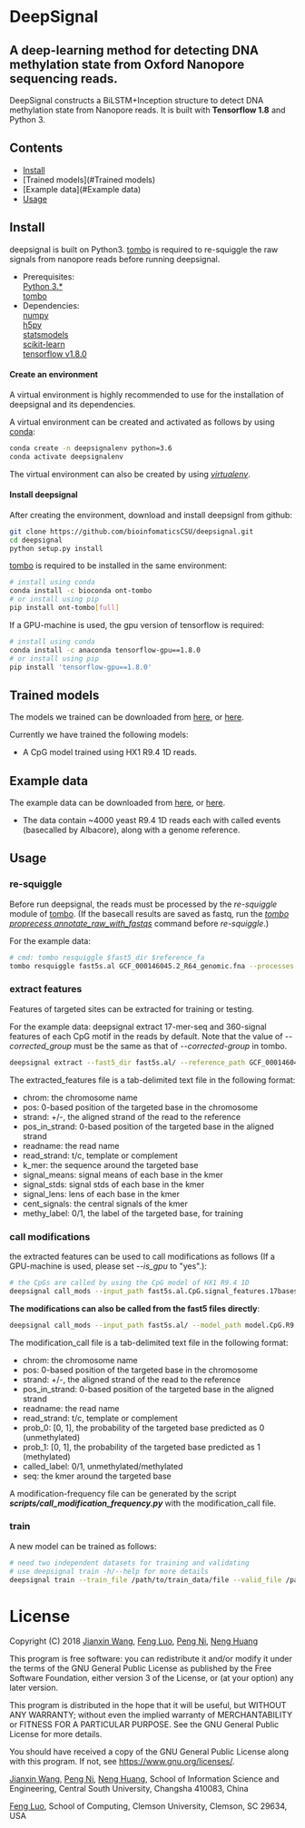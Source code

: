 # DeepSignal
## A deep-learning method for detecting DNA methylation state from Oxford Nanopore sequencing reads.
DeepSignal constructs a BiLSTM+Inception structure to detect DNA methylation state from Nanopore reads. It is
built with **Tensorflow 1.8** and Python 3.

## Contents
- [Install](#Install)
- [Trained models](#Trained models)
- [Example data](#Example data)
- [Usage](#Usage)

## Install
deepsignal is built on Python3. [tombo](https://github.com/nanoporetech/tombo) is required to re-squiggle the raw signals from nanopore reads before running deepsignal.
   - Prerequisites:\
       [Python 3.*](https://www.python.org/)\
       [tombo](https://github.com/nanoporetech/tombo)
   - Dependencies:\
       [numpy](http://www.numpy.org/)\
       [h5py](https://github.com/h5py/h5py)\
       [statsmodels](https://github.com/statsmodels/statsmodels/)\
       [scikit-learn](https://scikit-learn.org/stable/)\
       [tensorflow v1.8.0](https://www.tensorflow.org/)

#### Create an environment
A virtual environment is highly recommended to use for the installation of deepsignal and its dependencies.

A virtual environment can be created and activated as follows by using [conda](https://conda.io/docs/):
```bash
conda create -n deepsignalenv python=3.6
conda activate deepsignalenv
```
The virtual environment can also be created by using [*virtualenv*](https://github.com/pypa/virtualenv/).

#### Install deepsignal
After creating the environment, download and install deepsignl from github:
```bash
git clone https://github.com/bioinfomaticsCSU/deepsignal.git
cd deepsignal
python setup.py install
```
[tombo](https://github.com/nanoporetech/tombo) is required to be installed in the same environment:
```bash
# install using conda
conda install -c bioconda ont-tombo
# or install using pip
pip install ont-tombo[full]
``` 
If a GPU-machine is used, the gpu version of tensorflow is required:
```bash
# install using conda
conda install -c anaconda tensorflow-gpu==1.8.0
# or install using pip
pip install 'tensorflow-gpu==1.8.0'
```

## Trained models
The models we trained can be downloaded from [here](http://bioinformatics.csu.edu.cn/resources/softs/nipeng/DeepSignal/index.html), or [here](https://people.cs.clemson.edu/~luofeng/deepsignal/).

Currently we have trained the following models:
   * A CpG model trained using HX1 R9.4 1D reads.

## Example data
The example data can be downloaded from [here](http://bioinformatics.csu.edu.cn/resources/softs/nipeng/DeepSignal/index.html), or [here](https://people.cs.clemson.edu/~luofeng/deepsignal/).
   * The data contain ~4000 yeast R9.4 1D reads each with called events (basecalled by Albacore), along with a genome reference.

## Usage
### re-squiggle
Before run deepsignal, the reads must be processed by the *re-squiggle* module of [tombo](https://github.com/nanoporetech/tombo). (If the basecall results are saved as fastq, run the [*tombo proprecess annotate_raw_with_fastqs*](https://nanoporetech.github.io/tombo/resquiggle.html) command before *re-squiggle*.)

For the example data:
```bash
# cmd: tombo resquiggle $fast5_dir $reference_fa
tombo resquiggle fast5s.al GCF_000146045.2_R64_genomic.fna --processes 25 --corrected-group RawGenomeCorrected_001 --basecall-group Basecall_1D_000 --overwrite
```

### extract features
Features of targeted sites can be extracted for training or testing.

For the example data:
deepsignal extract 17-mer-seq and 360-signal features of each CpG motif in the reads by default. Note that the value of *--corrected_group* must be the same as that of *--corrected-group* in tombo.
```bash
deepsignal extract --fast5_dir fast5s.al/ --reference_path GCF_000146045.2_R64_genomic.fna --write_path fast5s.al.CpG.signal_features.17bases.rawsignals_360.tsv --corrected_group RawGenomeCorrected_001 --nproc 10
```

The extracted_features file is a tab-delimited text file in the following format:
   - chrom: the chromosome name
   - pos: 0-based position of the targeted base in the chromosome
   - strand: +/-, the aligned strand of the read to the reference
   - pos_in_strand:  0-based position of the targeted base in the aligned strand
   - readname: the read name
   - read_strand: t/c, template or complement
   - k_mer: the sequence around the targeted base
   - signal_means: signal means of each base in the kmer
   - signal_stds: signal stds of each base in the kmer
   - signal_lens: lens of each base in the kmer
   - cent_signals: the central signals of the kmer
   - methy_label: 0/1, the label of the targeted base, for training

### call modifications
the extracted features can be used to call modifications as follows (If a GPU-machine is used, please set *--is_gpu* to "yes".):
```bash
# the CpGs are called by using the CpG model of HX1 R9.4 1D
deepsignal call_mods --input_path fast5s.al.CpG.signal_features.17bases.rawsignals_360.tsv --model_path model.CpG.R9.4_1D.human_hx1.bn17.sn360/6.ckpt --result_file fast5s.al.CpG.call_mods.tsv --nproc 10 --is_gpu no
```

**The modifications can also be called from the fast5 files directly**:
```bash
deepsignal call_mods --input_path fast5s.al/ --model_path model.CpG.R9.4_1D.human_hx1.bn17.sn360/6.ckpt --result_file fast5s.al.CpG.call_mods.tsv --reference_path GCF_000146045.2_R64_genomic.fna --corrected_group RawGenomeCorrected_001 --nproc 10 --is_gpu no
```

The modification_call file is a tab-delimited text file in the following format:
   - chrom: the chromosome name
   - pos: 0-based position of the targeted base in the chromosome
   - strand: +/-, the aligned strand of the read to the reference
   - pos_in_strand:  0-based position of the targeted base in the aligned strand
   - readname: the read name
   - read_strand: t/c, template or complement
   - prob_0: [0, 1], the probability of the targeted base predicted as 0 (unmethylated)
   - prob_1: [0, 1], the probability of the targeted base predicted as 1 (methylated)
   - called_label: 0/1, unmethylated/methylated
   - seq: the kmer around the targeted base

A modification-frequency file can be generated by the script __*scripts/call_modification_frequency.py*__ with the modification_call file.


### train
A new model can be trained as follows:
```bash
# need two independent datasets for training and validating
# use deepsignal train -h/--help for more details
deepsignal train --train_file /path/to/train_data/file --valid_file /path/to/valid_data/file --model_dir /dir/to/save/the/new/model
```

License
=========
Copyright (C) 2018 [Jianxin Wang](jxwang@mail.csu.edu.cn), [Feng Luo](luofeng@clemson.edu), [Peng Ni](nipeng@csu.edu.cn), [Neng Huang](huangneng@csu.edu.cn)

This program is free software: you can redistribute it and/or modify it under the terms of the GNU General Public License as published by the Free Software Foundation, either version 3 of the License, or (at your option) any later version.

This program is distributed in the hope that it will be useful, but WITHOUT ANY WARRANTY; without even the implied warranty of MERCHANTABILITY or FITNESS FOR A PARTICULAR PURPOSE. See the GNU General Public License for more details.

You should have received a copy of the GNU General Public License along with this program. If not, see <https://www.gnu.org/licenses/>.

[Jianxin Wang](jxwang@mail.csu.edu.cn), [Peng Ni](nipeng@csu.edu.cn), [Neng Huang](huangneng@csu.edu.cn), 
School of Information Science and Engineering, Central South University, Changsha 410083, China

[Feng Luo](luofeng@clemson.edu), School of Computing, Clemson University, Clemson, SC 29634, USA

